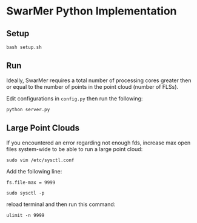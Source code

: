 # SwarMer Python Implementation

## Setup

``bash setup.sh``


## Run
Ideally, SwarMer requires a total number of processing cores greater then or equal to the number of points in the point cloud (number of FLSs).

Edit configurations in `config.py` then run the following:

``python server.py``

## Large Point Clouds
If you encountered an error regarding not enough fds, increase max open files system-wide to be able to run a large point cloud:

``sudo vim /etc/sysctl.conf``

Add the following line:

``fs.file-max = 9999``

``sudo sysctl -p``

reload terminal and then run this command:

``ulimit -n 9999``
